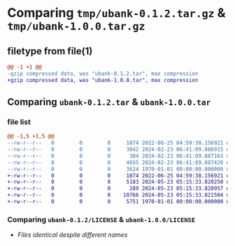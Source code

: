 # Comparing `tmp/ubank-0.1.2.tar.gz` & `tmp/ubank-1.0.0.tar.gz`

## filetype from file(1)

```diff
@@ -1 +1 @@
-gzip compressed data, was "ubank-0.1.2.tar", max compression
+gzip compressed data, was "ubank-1.0.0.tar", max compression
```

## Comparing `ubank-0.1.2.tar` & `ubank-1.0.0.tar`

### file list

```diff
@@ -1,5 +1,5 @@
--rw-r--r--   0        0        0     1074 2022-06-25 04:59:38.156921 ubank-0.1.2/LICENSE
--rw-r--r--   0        0        0     3042 2024-02-23 06:41:09.886915 ubank-0.1.2/README.md
--rw-r--r--   0        0        0      304 2024-02-23 06:41:09.887163 ubank-0.1.2/pyproject.toml
--rw-r--r--   0        0        0     4655 2024-02-23 06:41:09.887420 ubank-0.1.2/ubank.py
--rw-r--r--   0        0        0     3624 1970-01-01 00:00:00.000000 ubank-0.1.2/PKG-INFO
+-rw-r--r--   0        0        0     1074 2022-06-25 04:59:38.156921 ubank-1.0.0/LICENSE
+-rw-r--r--   0        0        0     5183 2024-05-23 05:15:33.820250 ubank-1.0.0/README.md
+-rw-r--r--   0        0        0      289 2024-05-23 05:15:33.820957 ubank-1.0.0/pyproject.toml
+-rw-r--r--   0        0        0    10766 2024-05-23 05:15:33.821504 ubank-1.0.0/ubank.py
+-rw-r--r--   0        0        0     5751 1970-01-01 00:00:00.000000 ubank-1.0.0/PKG-INFO
```

### Comparing `ubank-0.1.2/LICENSE` & `ubank-1.0.0/LICENSE`

 * *Files identical despite different names*

